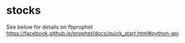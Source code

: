 # stocks

See below for details on fbprophet
https://facebook.github.io/prophet/docs/quick_start.html#python-api
